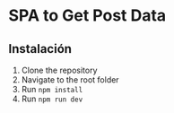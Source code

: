 # SPA to Get Post Data
## Instalación
1. Clone the repository
2. Navigate to the root folder
3. Run `npm install`
4. Run `npm run dev` 
